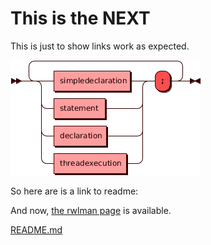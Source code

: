 # This is the NEXT

This is just to show links work as expected.

![syntax](image.png?raw=true "Syntax")

So here are is a link to readme:

And now, [the rwlman page](man1/rwloadsim.html) is available.

[README.md](README.md)
